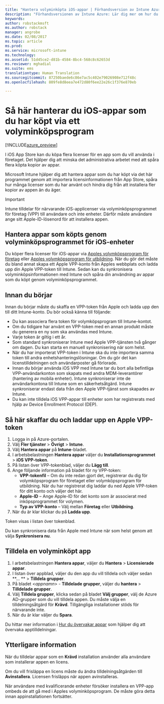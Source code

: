 ```yaml
---
title: "Hantera volyminköpta iOS-appar | Förhandsversion av Intune Azure | Microsoft Docs"
description: "Förhandsversionen av Intune Azure: Lär dig mer om hur du kan synkronisera appar som du har köpt i volym från iOS Store i Intune och sedan hantera och spåra deras användning."
keywords: 
author: robstackmsft
ms.author: robstack
manager: angrobe
ms.date: 02/08/2017
ms.topic: article
ms.prod: 
ms.service: microsoft-intune
ms.technology: 
ms.assetid: 51d45ce2-d81b-4584-8bc4-568c8c62653d
ms.reviewer: mghadial
ms.suite: ems
translationtype: Human Translation
ms.sourcegitcommit: 87250baede6c86e7ac5c402e79026908e712f48c
ms.openlocfilehash: 809fe8d8eea7e472d80f6ee22e26c1f376e870eb

---
```


# <a name="how-to-manage-ios-apps-you-purchased-through-a-volume-purchase-program"></a>Så här hanterar du iOS-appar som du har köpt via ett volyminköpsprogram


[!INCLUDE[azure_preview](../includes/azure_preview.md)]

I iOS App Store kan du köpa flera licenser för en app som du vill använda i företaget. Det hjälper dig att minska det administrativa arbetet med att spåra flera köpta kopior av appar.

Microsoft Intune hjälper dig att hantera appar som du har köpt via det här programmet genom att importera licensinformationen från App Store, spåra hur många licenser som du har använt och hindra dig från att installera fler kopior av appen än du äger.

> [!Important]
> Intune tilldelar för närvarande iOS-applicenser via volyminköpsprogrammet för företag (VPP) till användare och inte enheter. Därför måste användare ange sitt Apple-ID-lösenord för att installera appen.

## <a name="manage-volume-purchased-apps-for-ios-devices"></a>Hantera appar som köpts genom volyminköpsprogrammet för iOS-enheter
Du köper flera licenser för iOS-appar via [Apples volymköpsprogram för företag](http://www.apple.com/business/vpp/) eller [Apples volymköpsprogram för utbildning](http://volume.itunes.apple.com/us/store). När du gör det måste du bland annat skapa ett Apple VPP-konto från Apples webbplats och ladda upp din Apple VPP-token till Intune.  Sedan kan du synkronisera volyminköpsinformationen med Intune och spåra din användning av appar som du köpt genom volyminköpsprogrammet.

## <a name="before-you-start"></a>Innan du börjar
Innan du börjar måste du skaffa en VPP-token från Apple och ladda upp den till ditt Intune-konto. Du bör också känna till följande:

* Du kan associera flera token för volymköpsprogram till Intune-kontot.
* Om du tidigare har använt en VPP-token med en annan produkt måste du generera en ny som ska användas med Intune.
* Varje token är giltig i ett år.
* Som standard synkroniserar Intune med Apple VPP-tjänsten två gånger om dagen. Du kan starta en manuell synkronisering när som helst.
* När du har importerat VPP-token i Intune ska du inte importera samma token till andra enhetshanteringslösningar. Om du gör det kan licenstilldelningen och användarposter gå förlorade.
* Innan du börjar använda iOS VPP med Intune tar du bort alla befintliga VPP-användarkonton som skapats med andra MDM-leverantörer (hantering av mobila enheter). Intune synkroniserar inte de användarkontona till Intune som en säkerhetsåtgärd. Intune synkroniserar endast data från den Apple VPP-tjänst som skapades av Intune.
* Du kan inte tilldela iOS VPP-appar till enheter som har registrerats med hjälp av Device Enrollment Protocol (DEP).

## <a name="to-get-and-upload-an-apple-vpp-token"></a>Så här skaffar du och laddar upp en Apple VPP-token

1. Logga in på Azure-portalen.
2. Välj **Fler tjänster** > **Övrigt** > **Intune**.
3. Välj **Hantera appar** på **Intune**-bladet.
1.  I arbetsbelastningen **Hantera appar** väljer du **Installationsprogrammet** > **iOS VPP-token**.
2.  På listan över VPP-tokenblad, väljer du **Lägg till**.
3.  Ange följande information på bladet för ny VPP-token:
    - **VPP-tokenfil** – Om du inte redan gjort det, registrerar du dig för volymköpsprogram för företaget eller volymköpsprogram för utbildning. När du har registrerat dig laddar du ned Apple VPP-token för ditt konto och väljer det här.
    - **Apple-ID** – Ange Apple-ID för det konto som är associerat med inköpsprogrammet för volymen.
    - **Typ av VPP-konto** – Välj mellan **Företag** eller **Utbildning**.
4. När du är klar klickar du på **Ladda upp**.

Token visas i listan över tokenblad.


Du kan synkronisera data från Apple med Intune när som helst genom att välja **Synkronisera nu**.

## <a name="to-assign-a-volume-purchased-app"></a>Tilldela en volyminköpt app

1. I arbetsbelastningen **Hantera appar**, väljer du **Hantera** > **Licensierade appar**.
2. I listan över appblad, väljer du den app du vill tilldela och väljer sedan **... ** > **Tilldela grupper**.
3. På bladet <*appnamn*> - **Tilldelade grupper**, väljer du **hantera** > **Tilldelade grupper**.
4. Välj **Tilldela grupper**, klicka sedan på bladet **Välj grupper**, välj de Azure AD-grupper som du vill tilldela appen.
Du måste välja en tilldelningsåtgärd för **Krävd**. Tillgängliga installationer stöds för närvarande inte.
5. När du är klar väljer du **Spara**.

Du hittar mer information i [Hur du övervakar appar](monitor-apps.md) som hjälper dig att övervaka apptilldelningar.

## <a name="further-information"></a>Ytterligare information

När du tilldelar appar som en **Krävd** installation använder alla användare som installerar appen en licens.

Om du vill frisläppa en licens måste du ändra tilldelningsåtgärden till **Avinstallera**. Licensen frisläpps när appen avinstalleras.

När användare med kvalificerande enheter försöker installera en VPP-app ombeds de att gå med i Apples volyminköpsprogram. De måste göra detta innan appinstallationen fortsätter.



<!--HONumber=Feb17_HO2-->


